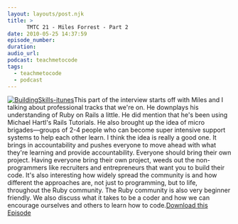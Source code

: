 ```yaml
---
layout: layouts/post.njk
title: >
      TMTC 21 - Miles Forrest - Part 2
date: 2010-05-25 14:37:59
episode_number: 
duration: 
audio_url: 
podcast: teachmetocode
tags: 
  - teachmetocode
  - podcast
---
```


[![](http://teachmetocode.com/podcast/files/2010/08/BuildingSkills-itunes.jpg "BuildingSkills-itunes")](http://teachmetocode.com/podcast/files/2010/08/BuildingSkills-itunes.jpg)This part of the interview starts off with Miles and I talking about professional tracks that we're on. He downplays his understanding of Ruby on Rails a little. He did mention that he's been using Michael Hartl's Rails Tutorials. He also brought up the idea of micro brigades—groups of 2-4 people who can become super intensive support systems to help each other learn. I think the idea is really a good one. It brings in accountability and pushes everyone to move ahead with what they're learning and provide accountability. Everyone should bring their own project. Having everyone bring their own project, weeds out the non-programmers like recruiters and entrepreneurs that want you to build their code. It's also interesting how widely spread the community is and how different the approaches are, not just to programming, but to life, throughout the Ruby community. The Ruby community is also very beginner friendly. We also discuss what it takes to be a coder and how we can encourage ourselves and others to learn how to code.[Download this Episode](http://media.libsyn.com/media/charlesmaxwood/TMTC21_Miles_Forrest_Part_2.mp3)

